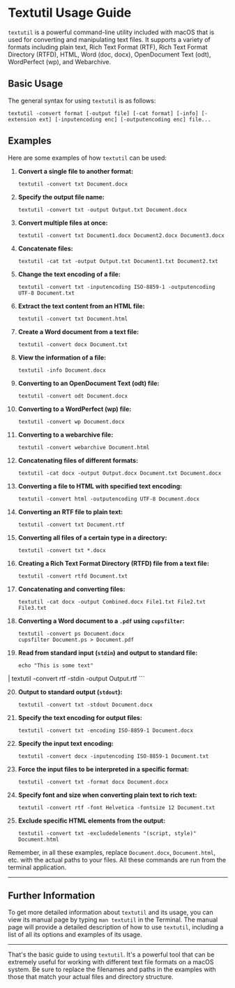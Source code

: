 # Textutil Usage Guide

`textutil` is a powerful command-line utility included with macOS that is used for converting and manipulating text files. It supports a variety of formats including plain text, Rich Text Format (RTF), Rich Text Format Directory (RTFD), HTML, Word (doc, docx), OpenDocument Text (odt), WordPerfect (wp), and Webarchive.

## Basic Usage

The general syntax for using `textutil` is as follows:

```
textutil -convert format [-output file] [-cat format] [-info] [-extension ext] [-inputencoding enc] [-outputencoding enc] file...
```

## Examples

Here are some examples of how `textutil` can be used:

1. **Convert a single file to another format:**
    ```
    textutil -convert txt Document.docx
    ```

2. **Specify the output file name:**
    ```
    textutil -convert txt -output Output.txt Document.docx
    ```

3. **Convert multiple files at once:**
    ```
    textutil -convert txt Document1.docx Document2.docx Document3.docx
    ```

4. **Concatenate files:**
    ```
    textutil -cat txt -output Output.txt Document1.txt Document2.txt
    ```

5. **Change the text encoding of a file:**
    ```
    textutil -convert txt -inputencoding ISO-8859-1 -outputencoding UTF-8 Document.txt
    ```

6. **Extract the text content from an HTML file:**
    ```
    textutil -convert txt Document.html
    ```

7. **Create a Word document from a text file:**
    ```
    textutil -convert docx Document.txt
    ```

8. **View the information of a file:**
    ```
    textutil -info Document.docx
    ```

9. **Converting to an OpenDocument Text (odt) file:**
    ```
    textutil -convert odt Document.docx
    ```

10. **Converting to a WordPerfect (wp) file:**
    ```
    textutil -convert wp Document.docx
    ```

11. **Converting to a webarchive file:**
    ```
    textutil -convert webarchive Document.html
    ```

12. **Concatenating files of different formats:**
    ```
    textutil -cat docx -output Output.docx Document.txt Document.docx
    ```

13. **Converting a file to HTML with specified text encoding:**
    ```
    textutil -convert html -outputencoding UTF-8 Document.docx
    ```

14. **Converting an RTF file to plain text:**
    ```
    textutil -convert txt Document.rtf
    ```

15. **Converting all files of a certain type in a directory:**
    ```
    textutil -convert txt *.docx
    ```

16. **Creating a Rich Text Format Directory (RTFD) file from a text file:**
    ```
    textutil -convert rtfd Document.txt
    ```

17. **Concatenating and converting files:**
    ```
    textutil -cat docx -output Combined.docx File1.txt File2.txt File3.txt
    ```

18. **Converting a Word document to a `.pdf` using `cupsfilter`:**
    ```
    textutil -convert ps Document.docx
    cupsfilter Document.ps > Document.pdf
    ```

19. **Read from standard input (`stdin`) and output to standard file:**
    ```
    echo "This is some text"

| textutil -convert rtf -stdin -output Output.rtf
    ```

20. **Output to standard output (`stdout`):**
    ```
    textutil -convert txt -stdout Document.docx
    ```

21. **Specify the text encoding for output files:**
    ```
    textutil -convert txt -encoding ISO-8859-1 Document.docx
    ```

22. **Specify the input text encoding:**
    ```
    textutil -convert docx -inputencoding ISO-8859-1 Document.txt
    ```

23. **Force the input files to be interpreted in a specific format:**
    ```
    textutil -convert txt -format docx Document.docx
    ```

24. **Specify font and size when converting plain text to rich text:**
    ```
    textutil -convert rtf -font Helvetica -fontsize 12 Document.txt
    ```

25. **Exclude specific HTML elements from the output:**
    ```
    textutil -convert txt -excludedelements "(script, style)" Document.html
    ```

Remember, in all these examples, replace `Document.docx`, `Document.html`, etc. with the actual paths to your files. All these commands are run from the terminal application.

---

## Further Information

To get more detailed information about `textutil` and its usage, you can view its manual page by typing `man textutil` in the Terminal. The manual page will provide a detailed description of how to use `textutil`, including a list of all its options and examples of its usage.

---

That's the basic guide to using `textutil`. It's a powerful tool that can be extremely useful for working with different text file formats on a macOS system. Be sure to replace the filenames and paths in the examples with those that match your actual files and directory structure.